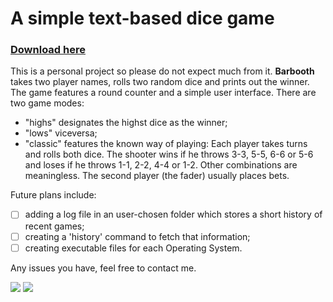 # A simple text-based dice game

### [Download here](https://github.com/andreinonea/barbooth/releases)

This is a personal project so please do not expect much from it. **Barbooth** takes two player names, rolls two random dice and prints out the winner. The game features a round counter and a simple user interface. There are two game modes:
- "highs" designates the highst dice as the winner; 
- "lows" viceversa;
- "classic" features the known way of playing: Each player takes turns and rolls both dice.
                                               The shooter wins if he throws 3-3, 5-5, 6-6 or 5-6 and loses if he throws 1-1, 2-2, 4-4 or 1-2.
                                               Other combinations are meaningless. The second player (the fader) usually places bets.

Future plans include:
- [ ] adding a log file in an user-chosen folder which stores a short history of recent games;
- [ ] creating a 'history' command to fetch that information;
- [ ] creating executable files for each Operating System. 

Any issues you have, feel free to contact me.

![](https://raw.githubusercontent.com/andreinonea/barbooth/master/static/screenshot0.png)
![](https://raw.githubusercontent.com/andreinonea/barbooth/master/static/screenshot1.png)
